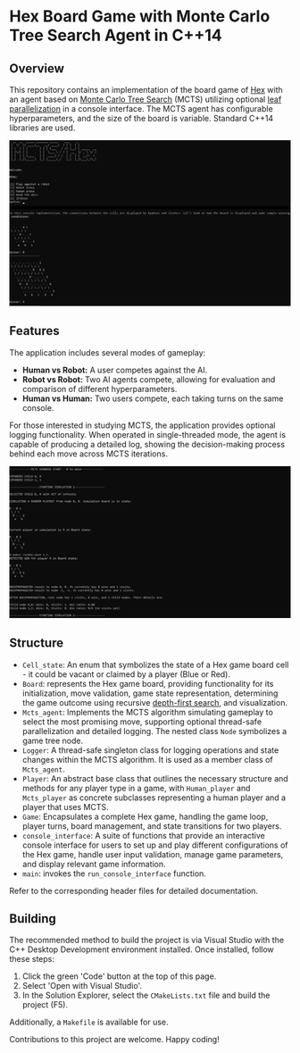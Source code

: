 # Hex Board Game with Monte Carlo Tree Search Agent in C++14

## Overview
This repository contains an implementation of the board game of [Hex](https://en.wikipedia.org/wiki/Hex_(board_game)) with an agent based on [Monte Carlo Tree Search](https://en.wikipedia.org/wiki/Monte_Carlo_tree_search) (MCTS) utilizing optional [leaf parallelization](https://en.wikipedia.org/wiki/Monte_Carlo_tree_search#:~:text=Leaf%20parallelization) in a console interface. The MCTS agent has configurable hyperparameters, and the size of the board is variable. Standard C++14 libraries are used.

![img1](./images/1.jpg)

## Features
The application includes several modes of gameplay:

- **Human vs Robot:** A user competes against the AI.
- **Robot vs Robot:** Two AI agents compete, allowing for evaluation and comparison of different hyperparameters.
- **Human vs Human:** Two users compete, each taking turns on the same console.

For those interested in studying MCTS, the application provides optional logging functionality. When operated in single-threaded mode, the agent is capable of producing a detailed log, showing the decision-making process behind each move across MCTS iterations.

![img2](./images/2.jpg)

## Structure

- `Cell_state`: An enum that symbolizes the state of a Hex game board cell - it could be vacant or claimed by a player (Blue or Red).
- `Board`: represents the Hex game board, providing functionality for its initialization, move validation, game state representation, determining the game outcome using recursive [depth-first search](https://en.wikipedia.org/wiki/Depth-first_search), and visualization.
- `Mcts_agent`: Implements the MCTS algorithm simulating gameplay to select the most promising move, supporting optional thread-safe parallelization and detailed logging. The nested class `Node` symbolizes a game tree node.
- `Logger`: A thread-safe singleton class for logging operations and state changes within the MCTS algorithm. It is used as a member class of `Mcts_agent`.
- `Player`: An abstract base class that outlines the necessary structure and methods for any player type in a game, with `Human_player` and `Mcts_player` as concrete subclasses representing a human player and a player that uses MCTS.
- `Game`: Encapsulates a complete Hex game, handling the game loop, player turns, board management, and state transitions for two players.
- `console_interface`: A suite of functions that provide an interactive console interface for users to set up and play different configurations of the Hex game, handle user input validation, manage game parameters, and display relevant game information.
- `main`: invokes the `run_console_interface` function.

Refer to the corresponding header files for detailed documentation.

## Building
The recommended method to build the project is via Visual Studio with the C++ Desktop Development environment installed. Once installed, follow these steps:

1. Click the green 'Code' button at the top of this page.
2. Select 'Open with Visual Studio'.
3. In the Solution Explorer, select the `CMakeLists.txt` file  and build the project (F5).

Additionally, a `Makefile` is available for use. 

Contributions to this project are welcome. Happy coding!
